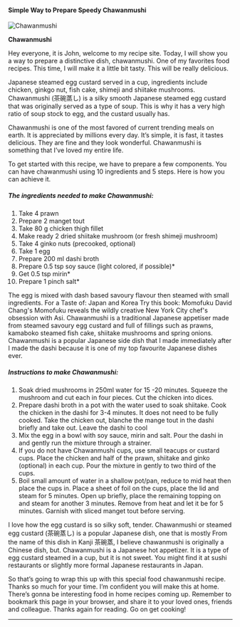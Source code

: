             

#### Simple Way to Prepare Speedy Chawanmushi

![Chawanmushi](https://img-global.cpcdn.com/recipes/92641fec3b08987b/751x532cq70/chawanmushi-recipe-main-photo.jpg)

**Chawanmushi**

Hey everyone, it is John, welcome to my recipe site. Today, I will show you a way to prepare a distinctive dish, chawanmushi. One of my favorites food recipes. This time, I will make it a little bit tasty. This will be really delicious.

Japanese steamed egg custard served in a cup, ingredients include chicken, ginkgo nut, fish cake, shimeji and shiitake mushrooms. Chawanmushi (茶碗蒸し) is a silky smooth Japanese steamed egg custard that was originally served as a type of soup. This is why it has a very high ratio of soup stock to egg, and the custard usually has.

Chawanmushi is one of the most favored of current trending meals on earth. It is appreciated by millions every day. It’s simple, it is fast, it tastes delicious. They are fine and they look wonderful. Chawanmushi is something that I’ve loved my entire life.

To get started with this recipe, we have to prepare a few components. You can have chawanmushi using 10 ingredients and 5 steps. Here is how you can achieve it.

##### The ingredients needed to make Chawanmushi:

1.  Take 4 prawn
2.  Prepare 2 manget tout
3.  Take 80 g chicken thigh fillet
4.  Make ready 2 dried shiitake mushroom (or fresh shimeji mushroom)
5.  Take 4 ginko nuts (precooked, optional)
6.  Take 1 egg
7.  Prepare 200 ml dashi broth
8.  Prepare 0.5 tsp soy sauce (light colored, if possible)\*
9.  Get 0.5 tsp mirin\*
10.  Prepare 1 pinch salt\*

The egg is mixed with dash based savoury flavour then steamed with small ingredients. For a Taste of: Japan and Korea Try this book: Momofuku David Chang's Momofuku reveals the wildly creative New York City chef's obsession with Asi. Chawanmushi is a traditional Japanese appetiser made from steamed savoury egg custard and full of fillings such as prawns, kamaboko steamed fish cake, shiitake mushrooms and spring onions. Chawanmushi is a popular Japanese side dish that I made immediately after I made the dashi because it is one of my top favourite Japanese dishes ever.

##### Instructions to make Chawanmushi:

1.  Soak dried mushrooms in 250ml water for 15 -20 minutes. Squeeze the mushroom and cut each in four pieces. Cut the chicken into dices.
2.  Prepare dashi broth in a pot with the water used to soak shiitake. Cook the chicken in the dashi for 3-4 minutes. It does not need to be fully cooked. Take the chicken out, blanche the mange tout in the dashi briefly and take out. Leave the dashi to cool
3.  Mix the egg in a bowl with soy sauce, mirin and salt. Pour the dashi in and gently run the mixture through a strainer.
4.  If you do not have Chawanmushi cups, use small teacups or custard cups. Place the chicken and half of the prawn, shiitake and ginko (optional) in each cup. Pour the mixture in gently to two third of the cups.
5.  Boil small amount of water in a shallow pot/pan, reduce to mid heat then place the cups in. Place a sheet of foil on the cups, place the lid and steam for 5 minutes. Open up briefly, place the remaining topping on and steam for another 3 minutes. Remove from heat and let it be for 5 minutes. Garnish with sliced manget tout before serving.

I love how the egg custard is so silky soft, tender. Chawanmushi or steamed egg custard (茶碗蒸し) is a popular Japanese dish, one that is mostly From the name of this dish in Kanji 茶碗蒸, I believe chawanmushi is originally a Chinese dish, but. Chawanmushi is a Japanese hot appetizer. It is a type of egg custard steamed in a cup, but it is not sweet. You might find it at sushi restaurants or slightly more formal Japanese restaurants in Japan.

So that’s going to wrap this up with this special food chawanmushi recipe. Thanks so much for your time. I’m confident you will make this at home. There’s gonna be interesting food in home recipes coming up. Remember to bookmark this page in your browser, and share it to your loved ones, friends and colleague. Thanks again for reading. Go on get cooking!

* * *